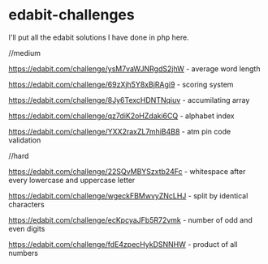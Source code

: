 # edabit-challenges

I'll put all the edabit solutions I have done in php here.

//medium

https://edabit.com/challenge/ysM7vaWJNRgdS2jhW - average word length

https://edabit.com/challenge/69zXjh5Y8xBjRAgi9 - scoring system

https://edabit.com/challenge/8Jy6TexcHDNTNqiuv - accumilating array

https://edabit.com/challenge/qz7diK2oHZdaki6CQ - alphabet index

https://edabit.com/challenge/YXX2raxZL7mhiB4B8 - atm pin code validation

//hard

https://edabit.com/challenge/22SQvMBYSzxtb24Fc - whitespace after every lowercase and uppercase letter

https://edabit.com/challenge/wgeckFBMwvyZNcLHJ - split by identical characters

https://edabit.com/challenge/ecKpcyaJFb5R72vmk - number of odd and even digits

https://edabit.com/challenge/fdE4zpecHykDSNNHW - product of all numbers
